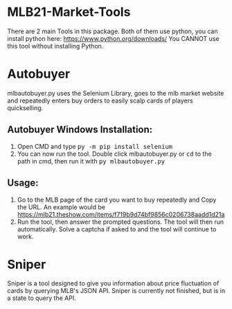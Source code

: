 # MLB21-Market-Tools
There are 2 main Tools in this package. Both of them use python, you can install python here: https://www.python.org/downloads/
You CANNOT use this tool without installing Python.
# Autobuyer
mlbautobuyer.py uses the Selenium Library, goes to the mlb market website and repeatedly enters buy orders to easily scalp cards of players quickselling.
## Autobuyer Windows Installation:
1. Open CMD and type <kbd>py -m pip install selenium</kbd>
2. You can now run the tool. Double click mlbautobuyer.py or <kbd>cd</kbd> to the path in cmd, then run it with <kbd>py mlbautobuyer.py</kbd>
## Usage:
1. Go to the MLB page of the card you want to buy repeatedly and Copy the URL. An example would be https://mlb21.theshow.com/items/f719b9d74bf9856c0206738aadd1d21a
2. Run the tool, then answer the prompted questions. The tool will then run automatically. Solve a captcha if asked to and the tool will continue to work.
# Sniper
Sniper is a tool designed to give you information about price fluctuation of cards by querying MLB's JSON API. Sniper is currently not finished, but is in a state to query the API.
